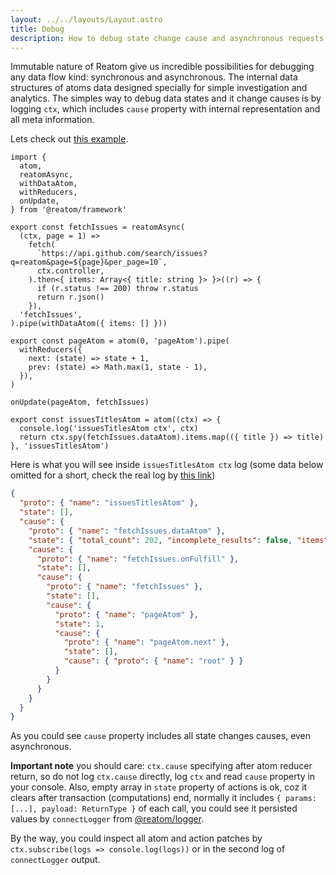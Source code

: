 ```yaml
---
layout: ../../layouts/Layout.astro
title: Debug
description: How to debug state change cause and asynchronous requests
---
```


Immutable nature of Reatom give us incredible possibilities for debugging any data flow kind: synchronous and asynchronous. The internal data structures of atoms data designed specially for simple investigation and analytics. The simples way to debug data states and it change causes is by logging `ctx`, which includes `cause` property with internal representation and all meta information.

Lets check out [this example](https://codesandbox.io/s/reatom-react-debug-4tvezk?file=/src/App.tsx).

```tsx
import {
  atom,
  reatomAsync,
  withDataAtom,
  withReducers,
  onUpdate,
} from '@reatom/framework'

export const fetchIssues = reatomAsync(
  (ctx, page = 1) =>
    fetch(
      `https://api.github.com/search/issues?q=reatom&page=${page}&per_page=10`,
      ctx.controller,
    ).then<{ items: Array<{ title: string }> }>((r) => {
      if (r.status !== 200) throw r.status
      return r.json()
    }),
  'fetchIssues',
).pipe(withDataAtom({ items: [] }))

export const pageAtom = atom(0, 'pageAtom').pipe(
  withReducers({
    next: (state) => state + 1,
    prev: (state) => Math.max(1, state - 1),
  }),
)

onUpdate(pageAtom, fetchIssues)

export const issuesTitlesAtom = atom((ctx) => {
  console.log('issuesTitlesAtom ctx', ctx)
  return ctx.spy(fetchIssues.dataAtom).items.map(({ title }) => title)
}, 'issuesTitlesAtom')
```

Here is what you will see inside `issuesTitlesAtom ctx` log (some data below omitted for a short, check the real log by [this link](https://reatom-debug-example.artalar.repl.co))

```json
{
  "proto": { "name": "issuesTitlesAtom" },
  "state": [],
  "cause": {
    "proto": { "name": "fetchIssues.dataAtom" },
    "state": { "total_count": 202, "incomplete_results": false, "items": [] },
    "cause": {
      "proto": { "name": "fetchIssues.onFulfill" },
      "state": [],
      "cause": {
        "proto": { "name": "fetchIssues" },
        "state": [],
        "cause": {
          "proto": { "name": "pageAtom" },
          "state": 1,
          "cause": {
            "proto": { "name": "pageAtom.next" },
            "state": [],
            "cause": { "proto": { "name": "root" } }
          }
        }
      }
    }
  }
}
```

As you could see `cause` property includes all state changes causes, even asynchronous.

**Important note** you should care: `ctx.cause` specifying after atom reducer return, so do not log `ctx.cause` directly, log `ctx` and read `cause` property in your console. Also, empty array in `state` property of actions is ok, coz it clears after transaction (computations) end, normally it includes `{ params: [...], payload: ReturnType }` of each call, you could see it persisted values by `connectLogger` from [@reatom/logger](https://www.reatom.dev/packages/logger).

By the way, you could inspect all atom and action patches by `ctx.subscribe(logs => console.log(logs))` or in the second log of `connectLogger` output.
